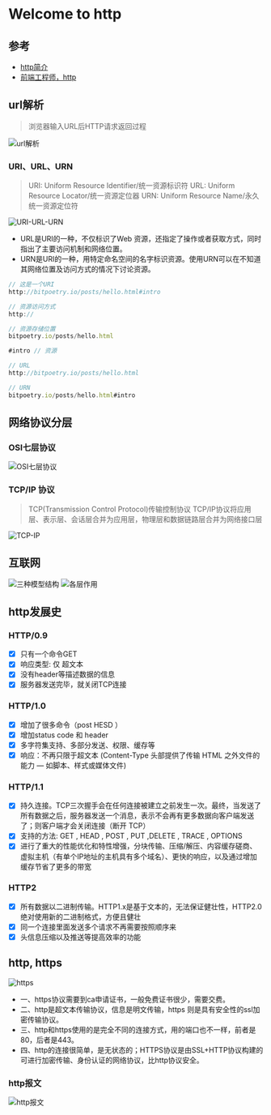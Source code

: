 # Welcome to http

## 参考

- [http简介](https://www.jianshu.com/p/80e25cb1d81a)
- [前端工程师，http](https://segmentfault.com/a/1190000015493580)

## url解析

> 浏览器输入URL后HTTP请求返回过程

![url解析](https://raw.githubusercontent.com/NARUTOne/resources-github/master/imgs/http/url-http.png)

### URI、URL、URN

>URI: Uniform Resource Identifier/统一资源标识符
>URL: Uniform Resource Locator/统一资源定位器
>URN: Uniform Resource Name/永久统一资源定位符

![URI-URL-URN](https://raw.githubusercontent.com/NARUTOne/resources-github/master/imgs/http/URI-URL-URN.jpg)

- URL是URI的一种，不仅标识了Web 资源，还指定了操作或者获取方式，同时指出了主要访问机制和网络位置。
- URN是URI的一种，用特定命名空间的名字标识资源。使用URN可以在不知道其网络位置及访问方式的情况下讨论资源。

``` js
// 这是一个URI
http://bitpoetry.io/posts/hello.html#intro

// 资源访问方式
http://

// 资源存储位置
bitpoetry.io/posts/hello.html

#intro // 资源

// URL
http://bitpoetry.io/posts/hello.html

// URN
bitpoetry.io/posts/hello.html#intro

```

## 网络协议分层

### OSI七层协议

![OSI七层协议](https://raw.githubusercontent.com/NARUTOne/resources-github/master/imgs/http/OSI.gif)

### TCP/IP 协议

> TCP(Transmission Control Protocol)传输控制协议
TCP/IP协议将应用层、表示层、会话层合并为应用层，物理层和数据链路层合并为网络接口层

![TCP-IP](https://raw.githubusercontent.com/NARUTOne/resources-github/master/imgs/http/TCP-IP.png)

## 互联网

![三种模型结构](https://raw.githubusercontent.com/NARUTOne/resources-github/master/imgs/http/internet.png)
![各层作用](https://raw.githubusercontent.com/NARUTOne/resources-github/master/imgs/http/internet-use.png)

## http发展史

### HTTP/0.9

- [X] 只有一个命令GET
- [X] 响应类型: 仅 超文本
- [X] 没有header等描述数据的信息
- [X] 服务器发送完毕，就关闭TCP连接

### HTTP/1.0

- [X] 增加了很多命令（post HESD ）
- [X] 增加status code 和 header
- [X] 多字符集支持、多部分发送、权限、缓存等
- [X] 响应：不再只限于超文本 (Content-Type 头部提供了传输 HTML 之外文件的能力 — 如脚本、样式或媒体文件)

### HTTP/1.1

- [X] 持久连接。TCP三次握手会在任何连接被建立之前发生一次。最终，当发送了所有数据之后，服务器发送一个消息，表示不会再有更多数据向客户端发送了；则客户端才会关闭连接（断开 TCP）
- [X] 支持的方法: GET , HEAD , POST , PUT ,DELETE , TRACE , OPTIONS
- [X] 进行了重大的性能优化和特性增强，分块传输、压缩/解压、内容缓存磋商、虚拟主机（有单个IP地址的主机具有多个域名）、更快的响应，以及通过增加缓存节省了更多的带宽

### HTTP2

- [X] 所有数据以二进制传输。HTTP1.x是基于文本的，无法保证健壮性，HTTP2.0绝对使用新的二进制格式，方便且健壮
- [X] 同一个连接里面发送多个请求不再需要按照顺序来
- [X] 头信息压缩以及推送等提高效率的功能

## http, https

![https](https://raw.githubusercontent.com/NARUTOne/resources-github/master/imgs/http/HTTPS.png)

- 一、https协议需要到ca申请证书，一般免费证书很少，需要交费。
- 二、http是超文本传输协议，信息是明文传输，https 则是具有安全性的ssl加密传输协议。
- 三、http和https使用的是完全不同的连接方式，用的端口也不一样，前者是80，后者是443。
- 四、http的连接很简单，是无状态的；HTTPS协议是由SSL+HTTP协议构建的可进行加密传输、身份认证的网络协议，比http协议安全。

### http报文

![http报文](https://raw.githubusercontent.com/NARUTOne/resources-github/master/imgs/http/HTTP-web.png)